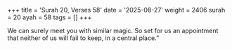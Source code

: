 +++
title = 'Surah 20, Verses 58'
date = '2025-08-27'
weight = 2406
surah = 20
ayah = 58
tags = []
+++

We can surely meet you with similar magic. So set for us an appointment that neither of us will fail to keep, in a central place.”